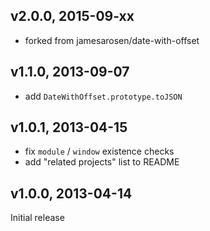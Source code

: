 ## v2.0.0, 2015-09-xx

 * forked from jamesarosen/date-with-offset

## v1.1.0, 2013-09-07

 * add `DateWithOffset.prototype.toJSON`

## v1.0.1, 2013-04-15

 * fix `module` / `window` existence checks
 * add "related projects" list to README

## v1.0.0, 2013-04-14

Initial release